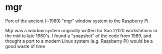 # mgr
Port of the ancient (~1989) "mgr" window system to the Raspberry Pi

Mgr was a window system originally written for Sun 2/120 workstations in the mid to late 1980's.  I found a "snapshot" of the code from 1989, and thought a port to a modern Linux system (e.g. Raspberry Pi) would be a good waste of time
